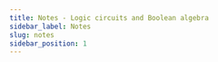 ```yaml
---
title: Notes - Logic circuits and Boolean algebra
sidebar_label: Notes
slug: notes
sidebar_position: 1
---
```

